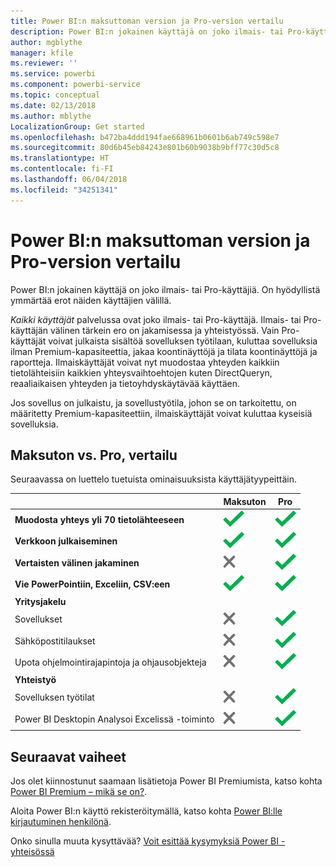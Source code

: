 ```yaml
---
title: Power BI:n maksuttoman version ja Pro-version vertailu
description: Power BI:n jokainen käyttäjä on joko ilmais- tai Pro-käyttäjiä. On hyödyllistä ymmärtää erot näiden käyttäjien välillä.
author: mgblythe
manager: kfile
ms.reviewer: ''
ms.service: powerbi
ms.component: powerbi-service
ms.topic: conceptual
ms.date: 02/13/2018
ms.author: mblythe
LocalizationGroup: Get started
ms.openlocfilehash: b472ba4ddd194fae668961b0601b6ab749c598e7
ms.sourcegitcommit: 80d6b45eb84243e801b60b9038b9bff77c30d5c8
ms.translationtype: HT
ms.contentlocale: fi-FI
ms.lasthandoff: 06/04/2018
ms.locfileid: "34251341"
---
```

# <a name="power-bi-free-vs-pro"></a>Power BI:n maksuttoman version ja Pro-version vertailu
Power BI:n jokainen käyttäjä on joko ilmais- tai Pro-käyttäjiä. On hyödyllistä ymmärtää erot näiden käyttäjien välillä.

*Kaikki käyttäjät* palvelussa ovat joko ilmais- tai Pro-käyttäjä. Ilmais- tai Pro-käyttäjän välinen tärkein ero on jakamisessa ja yhteistyössä. Vain Pro-käyttäjät voivat julkaista sisältöä sovelluksen työtilaan, kuluttaa sovelluksia ilman Premium-kapasiteettia, jakaa koontinäyttöjä ja tilata koontinäyttöjä ja raportteja. Ilmaiskäyttäjät voivat nyt muodostaa yhteyden kaikkiin tietolähteisiin kaikkien yhteysvaihtoehtojen kuten DirectQueryn, reaaliaikaisen yhteyden ja tietoyhdyskäytävää käyttäen.

Jos sovellus on julkaistu, ja sovellustyötila, johon se on tarkoitettu, on määritetty Premium-kapasiteettiin, ilmaiskäyttäjät voivat kuluttaa kyseisiä sovelluksia.

## <a name="free-vs-pro-comparison"></a>Maksuton vs. Pro, vertailu
Seuraavassa on luettelo tuetuista ominaisuuksista käyttäjätyypeittäin.

|  | Maksuton | Pro |
| --- | --- | --- |
| **Muodosta yhteys yli 70 tietolähteeseen** |![](media/service-free-vs-pro/available.png "Käytettävissä") |![](media/service-free-vs-pro/available.png "Käytettävissä") |
| **Verkkoon julkaiseminen** |![](media/service-free-vs-pro/available.png "Käytettävissä") |![](media/service-free-vs-pro/available.png "Käytettävissä") |
| **Vertaisten välinen jakaminen** |![](media/service-free-vs-pro/not-available.png "Ei käytettävissä") |![](media/service-free-vs-pro/available.png "Käytettävissä") |
| **Vie PowerPointiin, Exceliin, CSV:een** |![](media/service-free-vs-pro/available.png "Käytettävissä") |![](media/service-free-vs-pro/available.png "Käytettävissä") |
| **Yritysjakelu** | | |
| Sovellukset |![](media/service-free-vs-pro/not-available.png "Ei käytettävissä") |![](media/service-free-vs-pro/available.png "Käytettävissä") |
| Sähköpostitilaukset |![](media/service-free-vs-pro/not-available.png "Ei käytettävissä") |![](media/service-free-vs-pro/available.png "Käytettävissä") |
| Upota ohjelmointirajapintoja ja ohjausobjekteja |![](media/service-free-vs-pro/not-available.png "Ei käytettävissä") |![](media/service-free-vs-pro/available.png "Käytettävissä") |
| **Yhteistyö** | | |
| Sovelluksen työtilat |![](media/service-free-vs-pro/not-available.png "Ei käytettävissä") |![](media/service-free-vs-pro/available.png "Käytettävissä") |
| Power BI Desktopin Analysoi Excelissä -toiminto |![](media/service-free-vs-pro/not-available.png "Ei käytettävissä") |![](media/service-free-vs-pro/available.png "Käytettävissä") |

## <a name="next-steps"></a>Seuraavat vaiheet
Jos olet kiinnostunut saamaan lisätietoja Power BI Premiumista, katso kohta [Power BI Premium – mikä se on?](service-premium.md).

Aloita Power BI:n käyttö rekisteröitymällä, katso kohta [Power BI:lle kirjautuminen henkilönä](service-self-service-signup-for-power-bi.md).

Onko sinulla muuta kysyttävää? [Voit esittää kysymyksiä Power BI -yhteisössä](https://community.powerbi.com/)

